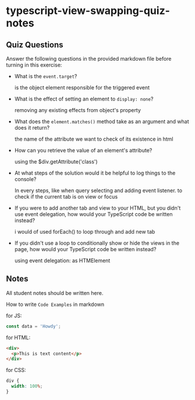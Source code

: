 # typescript-view-swapping-quiz-notes

## Quiz Questions

Answer the following questions in the provided markdown file before turning in this exercise:

- What is the `event.target`?

  is the object element responsible for the triggered event

- What is the effect of setting an element to `display: none`?

  removing any existing effects from object's property

- What does the `element.matches()` method take as an argument and what does it return?

  the name of the attribute we want to check of its existence in html

- How can you retrieve the value of an element's attribute?

  using the $div.getAttribute('class')

- At what steps of the solution would it be helpful to log things to the console?

  In every steps, like when query selecting and adding event listener.
  to check if the current tab is on view or focus

- If you were to add another tab and view to your HTML, but you didn't use event delegation, how would your TypeScript code be written instead?

  i would of used forEach() to loop through and add new tab

- If you didn't use a loop to conditionally show or hide the views in the page, how would your TypeScript code be written instead?

  using event delegation: as HTMElement

## Notes

All student notes should be written here.

How to write `Code Examples` in markdown

for JS:

```javascript
const data = 'Howdy';
```

for HTML:

```html
<div>
  <p>This is text content</p>
</div>
```

for CSS:

```css
div {
  width: 100%;
}
```
